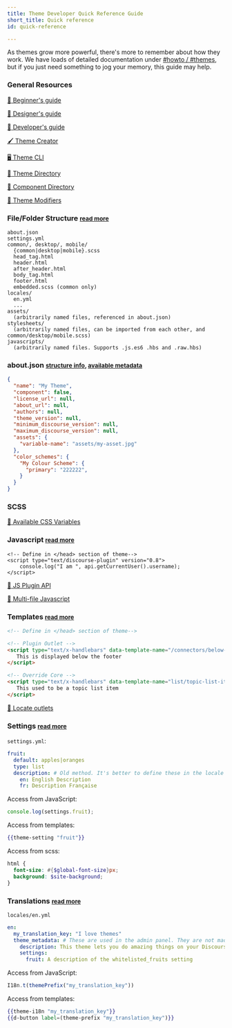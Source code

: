 ```yaml
---
title: Theme Developer Quick Reference Guide
short_title: Quick reference
id: quick-reference

---
```

As themes grow more powerful, there's more to remember about how they work. We have loads of detailed documentation under [#howto / #themes](https://meta.discourse.org/tags/c/howto/themes), but if you just need something to jog your memory, this guide may help.
### General Resources

[:scroll:  Beginner's guide](https://meta.discourse.org/t/beginners-guide-to-using-discourse-themes/91966)

[:scroll:  Designer's guide](https://meta.discourse.org/t/designers-guide-to-discourse-themes/152002/1)

[:scroll: Developer's guide](https://meta.discourse.org/t/developer-s-guide-to-discourse-themes/93648)

[:paintbrush: Theme Creator](http://theme-creator.discourse.org)

[:desktop_computer: Theme CLI](https://meta.discourse.org/t/discourse-theme-cli-console-app-to-help-you-build-themes/82950) 

[:notebook_with_decorative_cover: Theme Directory](/c/theme)

[:jigsaw: Component Directory](/c/theme-component)

[:wrench: Theme Modifiers](https://meta.discourse.org/t/theme-modifiers-a-brief-introduction/150605)

### File/Folder Structure <small>[read more](https://meta.discourse.org/t/structure-of-themes-and-theme-components/60848)</small>
```text
about.json
settings.yml
common/, desktop/, mobile/
  {common|desktop|mobile}.scss
  head_tag.html
  header.html
  after_header.html
  body_tag.html
  footer.html
  embedded.scss (common only)
locales/
  en.yml
  ...
assets/
  (arbitrarily named files, referenced in about.json)
stylesheets/
  (arbitrarily named files, can be imported from each other, and common/desktop/mobile.scss)
javascripts/
  (arbitrarily named files. Supports .js.es6 .hbs and .raw.hbs)
```

### about.json <small>[structure info](https://meta.discourse.org/t/structure-of-themes-and-theme-components/60848), [available metadata](https://meta.discourse.org/t/adding-metadata-to-a-theme/119205)</small>

```json
{
  "name": "My Theme",
  "component": false,
  "license_url": null,
  "about_url": null,
  "authors": null,
  "theme_version": null,
  "minimum_discourse_version": null, 
  "maximum_discourse_version": null,
  "assets": {
    "variable-name": "assets/my-asset.jpg"
  },
  "color_schemes": {
    "My Colour Scheme": {
      "primary": "222222",
    }
  }
}
```

### SCSS

[:link: Available CSS Variables](https://github.com/discourse/discourse/blob/master/app/assets/stylesheets/color_definitions.scss)


### Javascript <small>[read more](https://meta.discourse.org/t/using-the-pluginapi-in-site-customizations/41281)</small>

```
<!-- Define in </head> section of theme-->
<script type="text/discourse-plugin" version="0.8">
    console.log("I am ", api.getCurrentUser().username);
</script>
```
[:link: JS Plugin API](https://github.com/discourse/discourse/blob/main/app/assets/javascripts/discourse/app/lib/plugin-api.gjs)

[:link: Multi-file Javascript](https://meta.discourse.org/t/splitting-up-theme-javascript-into-multiple-files/119369)

### Templates <small>[read more](https://meta.discourse.org/t/adding-plugin-outlets-using-a-theme/32727)</small>
```html
<!-- Define in </head> section of theme-->

<!-- Plugin Outlet -->
<script type="text/x-handlebars" data-template-name="/connectors/below-footer/arbitrary-unique-name">
   This is displayed below the footer
</script>

<!-- Override Core -->
<script type="text/x-handlebars" data-template-name="list/topic-list-item.raw">
   This used to be a topic list item
</script>
```
[:link: Locate outlets](https://meta.discourse.org/t/plugin-outlet-locations-theme-component/100673)

### Settings <small>[read more](https://meta.discourse.org/t/how-to-add-settings-to-your-discourse-theme/82557)</small>
`settings.yml`:
```yaml
fruit:
  default: apples|oranges
  type: list
  description: # Old method. It's better to define these in the locale files (see below)
    en: English Description
    fr: Description Française
```
Access from JavaScript:
```javascript
console.log(settings.fruit);
```
Access from templates:
```hbs
{{theme-setting "fruit"}}
```
Access from scss:
```scss
html {
  font-size: #{$global-font-size}px;
  background: $site-background;
}
```

### Translations <small>[read more](https://meta.discourse.org/t/adding-localizable-strings-to-themes-and-theme-components/109867)</small>

`locales/en.yml`

```yaml
en: 
  my_translation_key: "I love themes"
  theme_metadata: # These are used in the admin panel. They are not made available to your js/hbs files
    description: This theme lets you do amazing things on your Discourse
    settings:
      fruit: A description of the whitelisted_fruits setting
```
Access from JavaScript:
```javascript
I18n.t(themePrefix("my_translation_key"))
```
Access from templates:
```hbs
{{theme-i18n "my_translation_key"}}
{{d-button label=(theme-prefix "my_translation_key")}}
```
